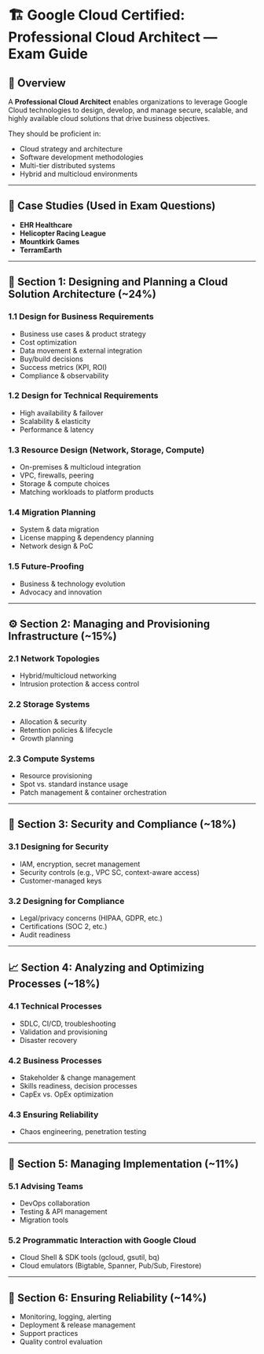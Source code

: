 # 🏗️ Google Cloud Certified: Professional Cloud Architect — Exam Guide

## 🎯 Overview

A **Professional Cloud Architect** enables organizations to leverage Google Cloud technologies to design, develop, and manage secure, scalable, and highly available cloud solutions that drive business objectives.

They should be proficient in:
- Cloud strategy and architecture
- Software development methodologies
- Multi-tier distributed systems
- Hybrid and multicloud environments

---

## 📁 Case Studies (Used in Exam Questions)

- **EHR Healthcare**
- **Helicopter Racing League**
- **Mountkirk Games**
- **TerramEarth**

---

## 🧩 Section 1: Designing and Planning a Cloud Solution Architecture (~24%)

### 1.1 Design for Business Requirements
- Business use cases & product strategy  
- Cost optimization  
- Data movement & external integration  
- Buy/build decisions  
- Success metrics (KPI, ROI)  
- Compliance & observability  

### 1.2 Design for Technical Requirements
- High availability & failover  
- Scalability & elasticity  
- Performance & latency  

### 1.3 Resource Design (Network, Storage, Compute)
- On-premises & multicloud integration  
- VPC, firewalls, peering  
- Storage & compute choices  
- Matching workloads to platform products  

### 1.4 Migration Planning
- System & data migration  
- License mapping & dependency planning  
- Network design & PoC  

### 1.5 Future-Proofing
- Business & technology evolution  
- Advocacy and innovation  

---

## ⚙️ Section 2: Managing and Provisioning Infrastructure (~15%)

### 2.1 Network Topologies
- Hybrid/multicloud networking  
- Intrusion protection & access control  

### 2.2 Storage Systems
- Allocation & security  
- Retention policies & lifecycle  
- Growth planning  

### 2.3 Compute Systems
- Resource provisioning  
- Spot vs. standard instance usage  
- Patch management & container orchestration  

---

## 🔐 Section 3: Security and Compliance (~18%)

### 3.1 Designing for Security
- IAM, encryption, secret management  
- Security controls (e.g., VPC SC, context-aware access)  
- Customer-managed keys  

### 3.2 Designing for Compliance
- Legal/privacy concerns (HIPAA, GDPR, etc.)  
- Certifications (SOC 2, etc.)  
- Audit readiness  

---

## 📈 Section 4: Analyzing and Optimizing Processes (~18%)

### 4.1 Technical Processes
- SDLC, CI/CD, troubleshooting  
- Validation and provisioning  
- Disaster recovery  

### 4.2 Business Processes
- Stakeholder & change management  
- Skills readiness, decision processes  
- CapEx vs. OpEx optimization  

### 4.3 Ensuring Reliability
- Chaos engineering, penetration testing  

---

## 🚀 Section 5: Managing Implementation (~11%)

### 5.1 Advising Teams
- DevOps collaboration  
- Testing & API management  
- Migration tools  

### 5.2 Programmatic Interaction with Google Cloud
- Cloud Shell & SDK tools (gcloud, gsutil, bq)  
- Cloud emulators (Bigtable, Spanner, Pub/Sub, Firestore)  

---

## 🔁 Section 6: Ensuring Reliability (~14%)

- Monitoring, logging, alerting  
- Deployment & release management  
- Support practices  
- Quality control evaluation  
